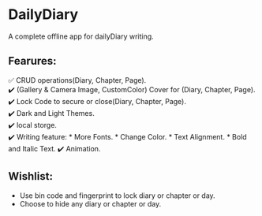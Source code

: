 # DailyDiary
 A complete offline app for dailyDiary writing.
## Fearures:
 ✅ CRUD operations(Diary, Chapter, Page).  
 ✔️ (Gallery & Camera Image, CustomColor) Cover for (Diary, Chapter, Page).  
 ✔️ Lock Code to secure or close(Diary, Chapter, Page).  
 ✔️ Dark and Light Themes.  
 ✔️ local storge.  
 ✔️ Writing feature:
    * More Fonts.
    * Change Color.
    * Text Alignment.
    * Bold and Italic Text.
 ✔️ Animation.


## Wishlist:
- Use bin code and fingerprint to lock diary or chapter or day.
- Choose to hide any diary or chapter or day. 
